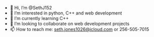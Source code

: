 - 👋 Hi, I’m @SethJ152
- 👀 I’m interested in python, C++ and web development
- 🌱 I’m currently learning C++
- 💞️ I’m looking to collaborate on web development projects
- 📫 How to reach me: seth.jones1026@icloud.com or 256-505-7015

<!---
SethJ152/SethJ152 is a ✨ special ✨ repository because its `README.md` (this file) appears on your GitHub profile.
You can click the Preview link to take a look at your changes.
--->
